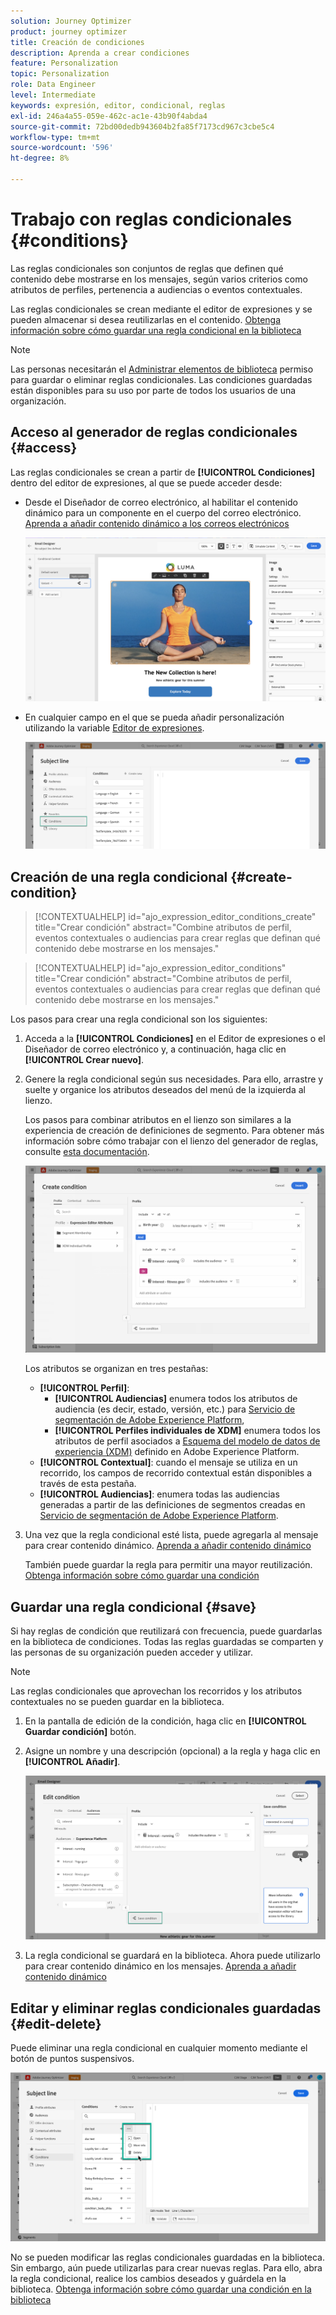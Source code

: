 ```yaml
---
solution: Journey Optimizer
product: journey optimizer
title: Creación de condiciones
description: Aprenda a crear condiciones
feature: Personalization
topic: Personalization
role: Data Engineer
level: Intermediate
keywords: expresión, editor, condicional, reglas
exl-id: 246a4a55-059e-462c-ac1e-43b90f4abda4
source-git-commit: 72bd00dedb943604b2fa85f7173cd967c3cbe5c4
workflow-type: tm+mt
source-wordcount: '596'
ht-degree: 8%

---
```


# Trabajo con reglas condicionales {#conditions}

Las reglas condicionales son conjuntos de reglas que definen qué contenido debe mostrarse en los mensajes, según varios criterios como atributos de perfiles, pertenencia a audiencias o eventos contextuales.

Las reglas condicionales se crean mediante el editor de expresiones y se pueden almacenar si desea reutilizarlas en el contenido. [Obtenga información sobre cómo guardar una regla condicional en la biblioteca](#save)

>[!NOTE]
>
>Las personas necesitarán el [Administrar elementos de biblioteca](../administration/ootb-product-profiles.md) permiso para guardar o eliminar reglas condicionales. Las condiciones guardadas están disponibles para su uso por parte de todos los usuarios de una organización.

## Acceso al generador de reglas condicionales {#access}

Las reglas condicionales se crean a partir de **[!UICONTROL Condiciones]** dentro del editor de expresiones, al que se puede acceder desde:

* Desde el Diseñador de correo electrónico, al habilitar el contenido dinámico para un componente en el cuerpo del correo electrónico. [Aprenda a añadir contenido dinámico a los correos electrónicos](dynamic-content.md#emails)

  ![](assets/conditions-access-email.png)

* En cualquier campo en el que se pueda añadir personalización utilizando la variable [Editor de expresiones](personalization-build-expressions.md).

  ![](assets/conditions-access-editor.png)

## Creación de una regla condicional {#create-condition}

>[!CONTEXTUALHELP]
>id="ajo_expression_editor_conditions_create"
>title="Crear condición"
>abstract="Combine atributos de perfil, eventos contextuales o audiencias para crear reglas que definan qué contenido debe mostrarse en los mensajes."

>[!CONTEXTUALHELP]
>id="ajo_expression_editor_conditions"
>title="Crear condición"
>abstract="Combine atributos de perfil, eventos contextuales o audiencias para crear reglas que definan qué contenido debe mostrarse en los mensajes."

Los pasos para crear una regla condicional son los siguientes:

1. Acceda a la **[!UICONTROL Condiciones]** en el Editor de expresiones o el Diseñador de correo electrónico y, a continuación, haga clic en **[!UICONTROL Crear nuevo]**.

1. Genere la regla condicional según sus necesidades. Para ello, arrastre y suelte y organice los atributos deseados del menú de la izquierda al lienzo.

   Los pasos para combinar atributos en el lienzo son similares a la experiencia de creación de definiciones de segmento. Para obtener más información sobre cómo trabajar con el lienzo del generador de reglas, consulte [esta documentación](https://experienceleague.adobe.com/docs/experience-platform/segmentation/ui/segment-builder.html?lang=en#rule-builder-canvas).

   ![](assets/conditions-create.png)

   Los atributos se organizan en tres pestañas:

   * **[!UICONTROL Perfil]**:
      * **[!UICONTROL Audiencias]** enumera todos los atributos de audiencia (es decir, estado, versión, etc.) para [Servicio de segmentación de Adobe Experience Platform](https://experienceleague.adobe.com/docs/experience-platform/segmentation/home.html),
      * **[!UICONTROL Perfiles individuales de XDM]** enumera todos los atributos de perfil asociados a [Esquema del modelo de datos de experiencia (XDM)](https://experienceleague.adobe.com/docs/experience-platform/xdm/home.html?lang=es) definido en Adobe Experience Platform.
   * **[!UICONTROL Contextual]**: cuando el mensaje se utiliza en un recorrido, los campos de recorrido contextual están disponibles a través de esta pestaña.
   * **[!UICONTROL Audiencias]**: enumera todas las audiencias generadas a partir de las definiciones de segmentos creadas en [Servicio de segmentación de Adobe Experience Platform](https://experienceleague.adobe.com/docs/experience-platform/segmentation/home.html).

1. Una vez que la regla condicional esté lista, puede agregarla al mensaje para crear contenido dinámico. [Aprenda a añadir contenido dinámico](dynamic-content.md)

   También puede guardar la regla para permitir una mayor reutilización. [Obtenga información sobre cómo guardar una condición](#save)

## Guardar una regla condicional {#save}

Si hay reglas de condición que reutilizará con frecuencia, puede guardarlas en la biblioteca de condiciones. Todas las reglas guardadas se comparten y las personas de su organización pueden acceder y utilizar.

>[!NOTE]
>
>Las reglas condicionales que aprovechan los recorridos y los atributos contextuales no se pueden guardar en la biblioteca.

1. En la pantalla de edición de la condición, haga clic en **[!UICONTROL Guardar condición]** botón.

1. Asigne un nombre y una descripción (opcional) a la regla y haga clic en **[!UICONTROL Añadir]**.

   ![](assets/conditions-name-description.png)

1. La regla condicional se guardará en la biblioteca. Ahora puede utilizarlo para crear contenido dinámico en los mensajes. [Aprenda a añadir contenido dinámico](dynamic-content.md)

## Editar y eliminar reglas condicionales guardadas {#edit-delete}

Puede eliminar una regla condicional en cualquier momento mediante el botón de puntos suspensivos.

![](assets/conditions-open.png)

No se pueden modificar las reglas condicionales guardadas en la biblioteca. Sin embargo, aún puede utilizarlas para crear nuevas reglas. Para ello, abra la regla condicional, realice los cambios deseados y guárdela en la biblioteca. [Obtenga información sobre cómo guardar una condición en la biblioteca](#save)

